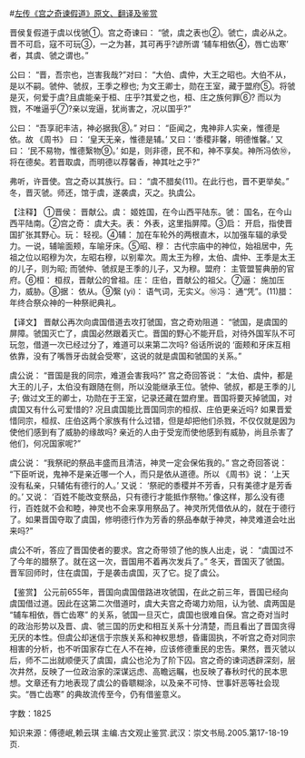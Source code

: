 #[左传《宫之奇谏假道》原文、翻译及鉴赏](https://www.vrrw.net/wx/13986.html)

晋侯复假道于虞以伐虢①。宫之奇谏曰： “虢，虞之表也②。虢亡，虞必从之。晋不可启，寇不可玩③，一之为甚，其可再乎?谚所谓 ‘辅车相依④，唇亡齿寒’ 者，其虞、虢之谓也。”

公曰： “晋，吾宗也，岂害我哉?”对曰： “大伯、虞仲，大王之昭也。大伯不从，是以不嗣。虢仲、虢叔，王季之穆也; 为文王卿士，勋在王室，藏于盟府⑤。将虢是灭，何爱于虞?且虞能亲于桓、庄乎?其爱之也，桓、庄之族何罪⑥? 而以为戮，不唯逼乎⑦?亲以宠逼，犹尚害之，况以国乎?”

公曰： “吾享祀丰洁，神必据我⑧。” 对曰： “臣闻之，鬼神非人实亲，惟德是依。故 《周书》 曰： ‘皇天无亲，惟德是辅。’ 又曰：‘黍稷非馨，明德惟馨。’ 又曰： ‘民不易物，惟德繄物⑨。’ 如是，则非德，民不和，神不享矣。神所冯依⑩，将在德矣。若晋取虞，而明德以荐馨香，神其吐之乎?”

弗听，许晋使。宫之奇以其族行。曰： “虞不腊矣(11)。在此行也，晋不更举矣。” 冬，晋灭虢。师还，馆于虞，遂袭虞，灭之。执虞公。

【注释】 ①晋侯： 晋献公。虞： 姬姓国，在今山西平陆东。虢： 国名，在今山西平陆南。②宫之奇： 虞大夫。表： 外表，这里指屏障。③启： 开启，指使晋国扩张其野心。玩： 轻视。④辅： 加在车轮外的两根直木，以加强车辐的承受力。一说，辅喻面颊，车喻牙床。⑤昭、穆： 古代宗庙中的神位，始祖居中，先祖之位以昭穆为次，左昭右穆，以别辈次。周太王为穆，太伯、虞仲、王季是太王的儿子，则为昭; 而虢仲、虢叔是王季的儿子，又为穆。盟府： 主管盟誓典册的官府。⑥桓： 桓叔，晋献公的曾祖。庄： 庄伯，晋献公的祖父。⑦逼： 施加压力，威胁。⑧据： 依从。⑨繄 (yi)： 语气词，无实义。⑩冯： 通“凭”。(11)腊： 年终合祭众神的一种祭祀典礼。



【译文】 晋献公再次向虞国借道去攻打虢国，宫之奇劝阻道： “虢国，是虞国的屏障。虢国灭亡了，虞国必然跟着灭亡。晋国的野心不能开启，对待外国军队不可玩忽，借道一次已经过分了，难道可以来第二次吗? 俗话所说的 ‘面颊和牙床互相依靠，没有了嘴唇牙齿就会受寒’，这说的就是虞国和虢国的关系。”

虞公说： “晋国是我的同宗，难道会害我吗?” 宫之奇回答说： “太伯、虞仲，都是大王的儿子，太伯没有跟随在侧，所以没能继承王位。虢仲、虢叔，都是王季的儿子; 做过文王的卿士，功勋在于王室，记录还藏在盟府里。晋国将要灭掉虢国，对虞国又有什么可爱惜的? 况且虞国能比晋国同宗的桓叔、庄伯更亲近吗? 如果晋爱惜同宗，桓叔、庄伯这两个家族有什么过错，但是却把他们杀戮，不仅仅就是因为使他们感到有了威胁的缘故吗? 亲近的人由于受宠而使他感到有威胁，尚且杀害了他们，何况国家呢?”

虞公说： “我祭祀的祭品丰盛而且清洁，神灵一定会保佑我的。” 宫之奇回答说： “下臣听说，鬼神不是亲近哪一个人，而只是依从道德。所以 《周书》说： ‘上天没有私亲，只辅佑有德行的人。’ 又说： ‘祭祀的黍稷并不芳香，只有美德才是芳香的。’ 又说： ‘百姓不能改变祭品，只有德行才能抵作祭物。’ 像这样，那么没有德行，百姓就不会和睦，神灵也不会来享用祭品了。神灵所凭借依从的，就在于德行了。如果晋国夺取了虞国，修明德行作为芳香的祭品奉献于神灵，神灵难道会吐出来吗?”

虞公不听，答应了晋国使者的要求。宫之奇带领了他的族人出走，说： “虞国过不了今年的腊祭了。就在这一次，晋国用不着再次发兵了。” 冬天，晋国灭了虢国。晋军回师时，住在虞国，于是袭击虞国，灭了它。捉了虞公。

【鉴赏】 公元前655年，晋国向虞国借路进攻虢国，在此之前三年，晋国已经向虞国借过道。因此在这第二次借道时，虞大夫宫之奇竭力劝阻，认为虢、虞两国是 “辅车相依，唇亡齿寒” 的关系，虢国一旦灭亡，虞国也很难自保。宫之奇对当时的政治形势以及晋、虞、虢三国的历史和相互关系十分清楚，而且看出了晋国贪得无厌的本性。但虞公却迷信于宗族关系和神权思想，昏庸固执，不听宫之奇对同宗相害的分析，也不听国家存亡在人不在神，应该修德重民的忠告。果然，晋灭虢以后，师不二出就顺便灭了虞国，虞公也沦为了阶下囚。宫之奇的谏词透辟深刻，层次井然，反映了一位政治家的深谋远虑、高瞻远瞩，也反映了春秋时代的民本思想。文章还有力地表现了虞公的昏聩糊涂，以及亲不可恃、世事奸恶等社会现实。“唇亡齿寒” 的典故流传至今，仍有借鉴意义。

字数：1825

知识来源：傅德岷,赖云琪 主编.古文观止鉴赏.武汉：崇文书局.2005.第17-18-19页.

